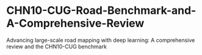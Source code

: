 # CHN10-CUG-Road-Benchmark-and-A-Comprehensive-Review
Advancing large-scale road mapping with deep learning: A comprehensive review and the CHN10-CUG benchmark

